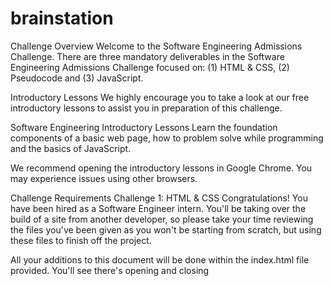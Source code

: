 # brainstation
Challenge Overview
Welcome to the Software Engineering Admissions Challenge. There are three mandatory deliverables in the Software Engineering Admissions Challenge focused on: (1) HTML & CSS, (2) Pseudocode and (3) JavaScript.

Introductory Lessons
We highly encourage you to take a look at our free introductory lessons to assist you in preparation of this challenge.

Software Engineering Introductory Lessons
Learn the foundation components of a basic web page, how to problem solve while programming and the basics of JavaScript.

We recommend opening the introductory lessons in Google Chrome.
You may experience issues using other browsers.

Challenge Requirements
Challenge 1: HTML & CSS
Congratulations! You have been hired as a Software Engineer intern. You'll be taking over the build of a site from another developer, so please take your time reviewing the files you've been given as you won't be starting from scratch, but using these files to finish off the project.

All your additions to this document will be done within the index.html file provided. You'll see there's opening and closing <style> tag within the <head> </head> tags for you to place your styling. All HTML tags will be placed between the opening and closing <body> tags.

Please download the starter code for this challenge here.

#Part1
To start, you'll finish off the site using the notes provided from the last developer. You can find the notes below:

Since starting the site, the client has 2 more features they'd like to add to the features section. They should be added to the end of the existing list as new list items.
Notifications from Popular Apps
10 Days of Battery Life
An image has been provided for the right side of the features section. You'll see there's an image tag there already in the HTML (has a class of features__image), but the source attribute is empty. Please link the correct image here.
There are two paragraph elements in the footer, one for the email and one for the phone number. Change these elements to use anchor tags instead of paragraph tags. Keep the same class name, as this will keep the proper styling applied.
For the email:
Use info@ff.com as the content
Use mailto:info@ff.com as the hyperlink reference
For the phone number:
Use 867 - 102 - 4337 as the content
Use tel:8671024337 as the hyperlink reference
The client would like to have the 'features' link in the top navigation bar to be highlighted always. Add the class nav__sections-link--highlight in order to have this applied.
Add two taglines to follow the header copy:
Minimal, yet sharp
Modern, yet timeless
The last word of each tagline should be lowercase in your HTML file, but you should use CSS to modify the text to use uppercase casing. (ie. SHARP, TIMELESS) The last word should also be bolded, while the rest of the tagline can use a normal weight.
You should identify and create the right tags yourself and not use ones that exist in the HTML already. These taglines should each be within their own HTML tag.
The client would like to include a breakdown of what is included in each pricing package. They're provided the following information:
The copy should be added to the pricing__card-bottom section, and the information should be in the order provided. Use your knowledge of semantic HTML to build out this section.
Use the copy provided:
Package 1 includes: Watch face, Interchangeable band (white), Charging cable
Package 2 includes: Everything in Package 1, Interchangeable band (black)
Package 3 includes: Everything in Package 2, Extra charging cable, Warranty for 5 years
Add a 2px solid black dividing line between the pricing__card-top & pricing__card-bottom sections by using the appropriate box model property.
#Part2
The client has requested that a new section of the website be built between the "Features" and the "Pricing" sections. This new section will be a more comprehensive breakdown of the features mentioned. You can find the content below. There is no mockup provided for this section. With your knowledge of HTML (don't forget about semantics!), build this to the best of your ability. Then use your knowledge of CSS to style the section.

A Massive 1.5 Inch Touch Screen
Size is what matters when it comes to a smart watch screen. Read all your notifications with plenty of space.

Mix and Match Designs
Personalize your watch face to match your own unique style with many combinations of background images, clock styles and colors.

Water Resistant up to 7 Feet
IP68 Weatherproof rating. Fit to withstand dust, dirt and sand and resistant to submersion up to a maximum depth of 7 feet underwater for up to 30 minutes.

Tracking your Steps, Heart Rate & Sleep.
Check out your step progress during the day with the in app-tracker. Keep an eye on your heart rate easily and conveniently. And when you’re ready for your head to hit the pillow, track that too. 

Notifications from Popular Apps
Get all your notifications from all your accounts conveniently on your wrist

Up to 10 Days of Battery Life
With a battery capacity up to 300mAh, you’ll have no problem getting through the week with plenty of charge to spare. 
Furthermore, you may go beyond the basic requirements above to showcase your current HTML and CSS skills, including any skills not covered in the Admissions Challenge such as Flexbox or CSS animations.how
Challenge 2: Pseudocode
The intended functionality of the program below is to take a list of more than 1000 numbers (not in sequence) and determine the biggest number in the list. Identify any error(s) within this pseudocode solution and provide an explanation on why you identified this as a potential problem.

Let maxNumber represent the biggest number, set it to zero to start
While there are still numbers left in the list
	Look at the next number in the list
	Compare it to the maxNumber
		If next number is smaller than maxNumber
			Set maxNumber to that number
Report maxNumber as the biggest in the list
Challenge 3: JavaScript
This challenge is divided into two sections:

Operations & Comparisons
Arrays & Loops
In order to complete this challenge, follow the instructions outlined in the JavaScript file provided here.
